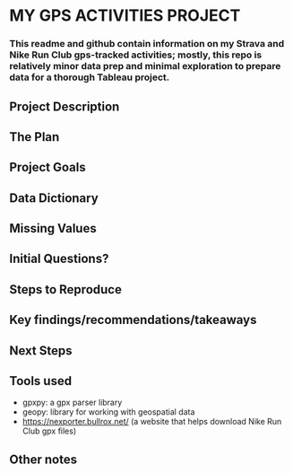 # MY GPS ACTIVITIES PROJECT

### This readme and github contain information on my Strava and Nike Run Club gps-tracked activities; mostly, this repo is relatively  minor data prep and minimal exploration to prepare data for a thorough Tableau project.

## Project Description

## The Plan

## Project Goals

## Data Dictionary

## Missing Values

## Initial Questions?

## Steps to Reproduce

## Key findings/recommendations/takeaways

## Next Steps

## Tools used
- gpxpy: a gpx parser library
- geopy: library for working with geospatial data
- https://nexporter.bullrox.net/ (a website that helps download Nike Run Club gpx files)
## Other notes